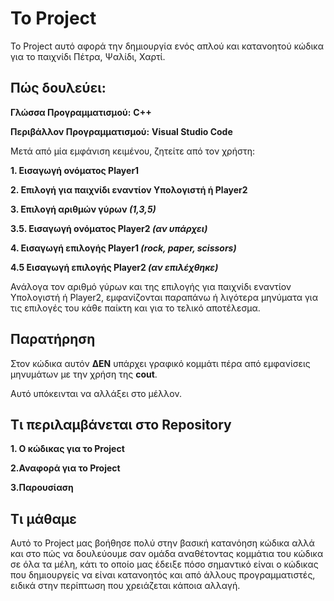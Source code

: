 # Το Project
Το Project αυτό αφορά την δημιουργία ενός απλού και κατανοητού κώδικα για το παιχνίδι Πέτρα, Ψαλίδι, Χαρτί.



## Πώς δουλεύει:

**Γλώσσα Προγραμματισμού:** **C++**

**Περιβάλλον Προγραμματισμού:** **Visual Studio Code**

Μετά από μία εμφάνιση κειμένου, ζητείτε από τον χρήστη:

**1. Εισαγωγή ονόματος Player1**

**2. Επιλογή για παιχνίδι εναντίον Υπολογιστή ή Player2**

**3. Επιλογή αριθμών γύρων ***(1,3,5)*****

**3.5. Εισαγωγή ονόματος Player2 ***(αν υπάρχει)*****

**4. Εισαγωγή επιλογής Player1 ***(rock, paper, scissors)*****

**4.5 Εισαγωγή επιλογής Player2 ***(αν επιλέχθηκε)*****

Ανάλογα τον αριθμό γύρων και της επιλογής για παιχνίδι εναντίον Υπολογιστή ή Player2, εμφανίζονται παραπάνω ή λιγότερα μηνύματα για τις επιλογές του κάθε παίκτη και για το τελικό αποτέλεσμα.





## Παρατήρηση
Στον κώδικα αυτόν **ΔΕΝ** υπάρχει γραφικό κομμάτι πέρα από εμφανίσεις μηνυμάτων με την χρήση της **cout**. 

Αυτό υπόκεινται να αλλάξει στο μέλλον.

## Τι περιλαμβάνεται στο Repository

**1. Ο κώδικας για το Project**

**2.Αναφορά για το Project**

**3.Παρουσίαση**


## Τι μάθαμε

Αυτό το Project μας βοήθησε πολύ στην βασική κατανόηση κώδικα αλλά και στο πώς να δουλεύουμε σαν ομάδα αναθέτοντας κομμάτια του κώδικα σε όλα τα μέλη, κάτι το οποίο μας έδειξε πόσο σημαντικό είναι ο κώδικας που δημιουργείς να είναι κατανοητός και από άλλους προγραμματιστές, ειδικά στην περίπτωση που χρειάζεται κάποια αλλαγή.
